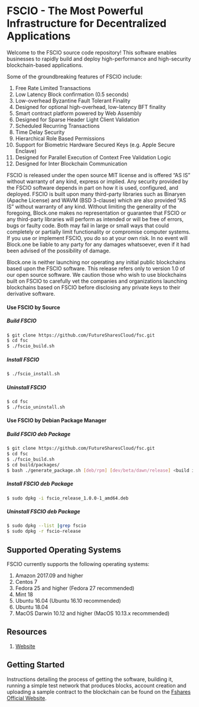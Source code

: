 
# FSCIO - The Most Powerful Infrastructure for Decentralized Applications

Welcome to the FSCIO source code repository! This software enables businesses to rapidly build and deploy high-performance and high-security blockchain-based applications.

Some of the groundbreaking features of FSCIO include:

1. Free Rate Limited Transactions 
1. Low Latency Block confirmation (0.5 seconds)
1. Low-overhead Byzantine Fault Tolerant Finality
1. Designed for optional high-overhead, low-latency BFT finality 
1. Smart contract platform powered by Web Assembly
1. Designed for Sparse Header Light Client Validation
1. Scheduled Recurring Transactions 
1. Time Delay Security
1. Hierarchical Role Based Permissions
1. Support for Biometric Hardware Secured Keys (e.g. Apple Secure Enclave)
1. Designed for Parallel Execution of Context Free Validation Logic
1. Designed for Inter Blockchain Communication 

FSCIO is released under the open source MIT license and is offered “AS IS” without warranty of any kind, express or implied. Any security provided by the FSCIO software depends in part on how it is used, configured, and deployed. FSCIO is built upon many third-party libraries such as Binaryen (Apache License) and WAVM  (BSD 3-clause) which are also provided “AS IS” without warranty of any kind. Without limiting the generality of the foregoing, Block.one makes no representation or guarantee that FSCIO or any third-party libraries will perform as intended or will be free of errors, bugs or faulty code. Both may fail in large or small ways that could completely or partially limit functionality or compromise computer systems. If you use or implement FSCIO, you do so at your own risk. In no event will Block.one be liable to any party for any damages whatsoever, even if it had been advised of the possibility of damage.  

Block.one is neither launching nor operating any initial public blockchains based upon the FSCIO software. This release refers only to version 1.0 of our open source software. We caution those who wish to use blockchains built on FSCIO to carefully vet the companies and organizations launching blockchains based on FSCIO before disclosing any private keys to their derivative software.
 
#### Use FSCIO by Source

##### Build FSCIO
```sh
$ git clone https://github.com/FutureSharesCloud/fsc.git
$ cd fsc
$ ./fscio_build.sh
```

##### Install FSCIO 
```sh
$ ./fscio_install.sh
```

##### Uninstall FSCIO
```sh
$ cd fsc
$ ./fscio_uninstall.sh
```

#### Use FSCIO by Debian Package Manager

##### Build FSCIO deb Package
```sh
$ git clone https://github.com/FutureSharesCloud/fsc.git
$ cd fsc
$ ./fscio_build.sh
$ cd build/packages/
$ bash ./generate_package.sh [deb/rpm] [dev/beta/dawn/release] <build id[must be a num,Identifies the number of compilations]>
```

##### Install FSCIO deb Package
```sh
$ sudo dpkg -i fscio_release_1.0.0-1_amd64.deb
```

##### Uninstall FSCIO deb Package
```sh
$ sudo dpkg --list |grep fscio
$ sudo dpkg -r fscio-release
```

## Supported Operating Systems
FSCIO currently supports the following operating systems:  
1. Amazon 2017.09 and higher
2. Centos 7
3. Fedora 25 and higher (Fedora 27 recommended)
4. Mint 18
5. Ubuntu 16.04 (Ubuntu 16.10 recommended)
6. Ubuntu 18.04
7. MacOS Darwin 10.12 and higher (MacOS 10.13.x recommended)

## Resources
1. [Website](https://www.fshares.io)

<a name="gettingstarted"></a>
## Getting Started
Instructions detailing the process of getting the software, building it, running a simple test network that produces blocks, account creation and uploading a sample contract to the blockchain can be found on the [Fshares Official Website](https://www.fshares.io).
